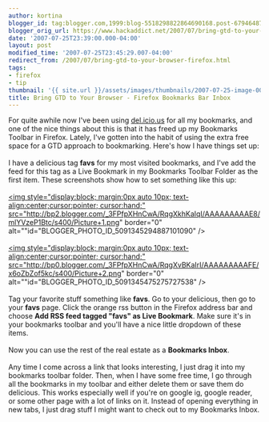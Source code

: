 ```yaml
---
author: kortina
blogger_id: tag:blogger.com,1999:blog-5518298822864690168.post-6794648729215765262
blogger_orig_url: https://www.hackaddict.net/2007/07/bring-gtd-to-your-browser-firefox.html
date: '2007-07-25T23:39:00.000-04:00'
layout: post
modified_time: '2007-07-25T23:45:29.007-04:00'
redirect_from: /2007/07/bring-gtd-to-your-browser-firefox.html
tags:
- firefox
- tip
thumbnail: '{{ site.url }}/assets/images/thumbnails/2007-07-25-image-0000.png'
title: Bring GTD to Your Browser - Firefox Bookmarks Bar Inbox
---
```


For quite awhile now I've been using <a href="http://del.icio.us/" title="del.icio.us">del.icio.us</a> for all my bookmarks, and one of the nice things about this is that it has freed up my Bookmarks Toolbar in Firefox.  Lately, I've gotten into the habit of using the extra free space for a GTD approach to bookmarking.  Here's how I have things set up:<br /><br />I have a delicious tag <b>favs</b> for my most visited bookmarks, and I've add the feed for this tag as a Live Bookmark in my Bookmarks Toolbar Folder as the first item.  These screenshots show how to set something like this up:<br /><br /><a onblur="try {parent.deselectBloggerImageGracefully();} catch(e) {}" href="http://bp2.blogger.com/_3FPfpXHnCwA/RqgXkhKaIqI/AAAAAAAAAE8/mlYVzeP1Btc/s1600-h/Picture+1.png"><img style="display:block; margin:0px auto 10px; text-align:center;cursor:pointer; cursor:hand;" src="http://bp2.blogger.com/_3FPfpXHnCwA/RqgXkhKaIqI/AAAAAAAAAE8/mlYVzeP1Btc/s400/Picture+1.png" border="0" alt=""id="BLOGGER_PHOTO_ID_5091345294887101090" /></a><br /><br /><a onblur="try {parent.deselectBloggerImageGracefully();} catch(e) {}" href="http://bp0.blogger.com/_3FPfpXHnCwA/RqgXvBKaIrI/AAAAAAAAAFE/x6oZbZof5kc/s1600-h/Picture+2.png"><img style="display:block; margin:0px auto 10px; text-align:center;cursor:pointer; cursor:hand;" src="http://bp0.blogger.com/_3FPfpXHnCwA/RqgXvBKaIrI/AAAAAAAAAFE/x6oZbZof5kc/s400/Picture+2.png" border="0" alt=""id="BLOGGER_PHOTO_ID_5091345475275727538" /></a><br /><br />Tag your favorite stuff something like <b>favs</b>.  Go to your delicious, then go to your <b>favs</b> page.  Click the orange rss button in the Firefox address bar and choose <b>Add RSS feed tagged "favs" as Live Bookmark</b>.  Make sure it's in your bookmarks toolbar and you'll have a nice little dropdown of these items.<br /><br />Now you can use the rest of the real estate as a <b>Bookmarks Inbox</b>.<br /><br />Any time I come across a link that looks interesting, I just drag it into my bookmarks toolbar folder.  Then, when I have some free time, I go through all the bookmarks in my toolbar and either delete them or save them do delicious.  This works especially well if you're on google ig, google reader, or some other page with a lot of links on it.  Instead of opening everything in new tabs, I just drag stuff I might want to check out to my Bookmarks Inbox.<br /><br /><object width="425" height="350"> <param name="movie" value="http://www.youtube.com/v/UFLYhdXFwUs"> </param> <embed src="http://www.youtube.com/v/UFLYhdXFwUs" type="application/x-shockwave-flash" width="425" height="350"> </embed> </object>